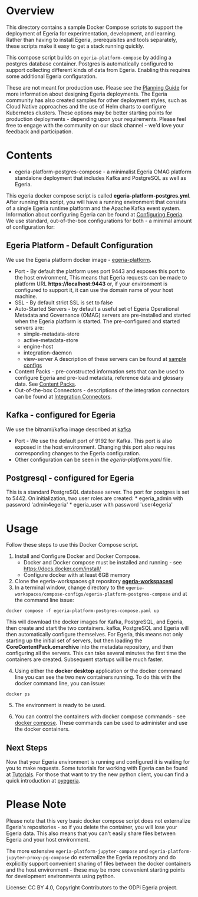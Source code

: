 <!-- SPDX-License-Identifier: CC-BY-4.0 -->
<!-- Copyright Contributors to the ODPi Egeria project. -->

# Overview
This directory contains a sample Docker Compose scripts to support the deployment of Egeria for experimentation,
development, and learning. Rather than having to install Egeria, prerequisites and tools separately, these scripts make 
it easy to get a stack running quickly. 

This compose script builds on `egeria-platform-compose` by adding a postgres database container. Postgres is automatically
configured to support collecting different kinds of data from Egeria. Enabling this requires some additional Egeria configuration.

These are not meant for production use. Please see the [Planning Guide](https://egeria-project.org/guides/planning/)
for more information about designing Egeria deployments. The Egeria community has also created samples for other 
deployment styles, such as Cloud Native approaches and the use of Helm charts to configure Kubernetes clusters. These
options may be better starting points for production deployments - depending upon your requirements.
Please feel free to engage with the community on our slack channel - we'd love your feedback and participation.

# Contents

* egeria-platform-postgres-compose - a minimalist Egeria OMAG platform standalone deployment that includes Kafka and PostgreSQL as well as Egeria.

This egeria docker compose script is called **egeria-platform-postgres.yml**. After running this script, you will have a running environment 
that consists of a single Egeria runtime platform and the Apache Kafka event system. Information about configuring 
Egeria can be found at [Configuring Egeria](https://egeria-project.org/guides/admin/configuring-the-omag-server-platform/). 
We use standard, out-of-the-box configurations for both - a minimal amount of configuration for:

## Egeria Platform - Default Configuration
We use the Egeria platform docker image - [egeria-platform](https://hub.docker.com/r/odpi/egeria-platform).

* Port - By default the platform uses port 9443 and exposes this port to the host environment, This means that Egeria requests
can be made to platform URL **https://localhost:9443** or, if your environment is configured to support it, it can use 
the domain name of your host machine. 
* SSL - By default strict SSL is set to false 
* Auto-Started Servers - by default a useful set of Egeria Operational Metadata and Governance (OMAG) servers are pre-installed
and started when the Egeria platform is started. The pre-configured and started servers are:
  * simple-metadata-store
  * active-metadata-store
  * engine-host
  * integration-daemon
  * view-server
A description of these servers can be found at [sample configs](open-metadata-resources/open-metadata-deployment/sample-configs/README.md)
* Content Packs - pre-constructed information sets that can be used to configure Egeria and pre-load metadata, reference data and glossary data. See [Content Packs](https://egeria-project.org/content-packs/).
* Out-of-the-box Connectors - descriptions of the integration connectors can be found at [Integration Connectors](https://egeria-project.org/connectors/).

## Kafka - configured for Egeria
We use the bitnami/kafka image described at [kafka](https://hub.docker.com/r/bitnami/kafka)
* Port - We use the default port of 9192 for Kafka. This port is also exposed in the host environment. Changing this port also requires corresponding changes to the Egeria configuration.
* Other configuration can be seen in the *egeria-platform.yaml* file. 

## Postgresql - configured for Egeria
This is a standard PostgreSQL database server. The port for postgres is set to 5442. On initialization, two user roles are created:
    * egeria_admin with password 'admin4egeria'
    * egeria_user with password 'user4egeria'

# Usage
Follow these steps to use this Docker Compose script.

1. Install and Configure Docker and Docker Compose. 
   * Docker and Docker compose must be installed and running - see https://docs.docker.com/install/
   * Configure docker with at least 6GB memory
2. Clone the egeria-workspaces git repository [**egeria-workspacesl**](https://github.com/odpi/egeria-workspaces.git)
3. In a terminal window, change directory to the `egeria-workspaces/compose-configs/egeria-platform-postgres-compose` and
at the command line issue:

  `docker compose -f egeria-platform-postgres-compose.yaml up`

This will download the docker images for Kafka, PostgreSQL, and Egeria, then create and start the two containers. kafka, PostgreSQL and Egeria will then automatically configure themselves. For Egeria, this means not only starting up the initial set of servers, but then loading the **CoreContentPack.omarchive** into the metadata repository, and then configuring all the servers. This can take several minutes the first time the containers are created. Subsequent startups will be much faster.

4. Using either the **docker desktop** application or the docker command line you can see the two new containers running. To do this with the docker command line, you can issue:

`docker ps`

5. The environment is ready to be used. 

6. You can control the containers with docker compose commands - see [docker compose](https://docs.docker.com/reference/cli/docker/compose/). These commands can be used to administer and use the docker containers.

## Next Steps

Now that your Egeria environment is running and configured it is waiting for you to make requests. 
Some tutorials for working with Egeria can be found at [Tutorials](https://egeria-project.org/education/tutorials/). For those that want to try the new python client, you can find a quick introduction at [pyegeria](https://getting-started-with-egeria.pdr-associates.com/recipe-6-charming-python.html). 

# Please Note
Please note that this very basic docker compose script does not externalize Egeria's repositories - so if you delete the container,
you will lose your Egeria data. This also means that you can't easily share files between Egeria and your host environment.

The more extensive `egeria-platform-jupyter-compose` and `egeria-platform-jupyter-proxy-pg-compose` do externalize the Egeria repository
and do explicitly support convenient sharing of files between the docker containers and the host environment - these may be more convenient starting
points for development environments using python.

License: CC BY 4.0, Copyright Contributors to the ODPi Egeria project.